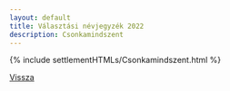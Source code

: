 ```yaml
---
layout: default
title: Választási névjegyzék 2022
description: Csonkamindszent
---
```


{% include settlementHTMLs/Csonkamindszent.html %}

[Vissza](./)